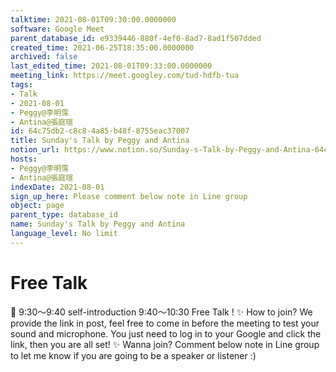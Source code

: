 ```yaml
---
talktime: 2021-08-01T09:30:00.0000000
software: Google Meet
parent_database_id: e9339446-880f-4ef0-8ad7-8ad1f507dded
created_time: 2021-06-25T18:35:00.0000000
archived: false
last_edited_time: 2021-08-01T09:33:00.0000000
meeting_link: https://meet.googley.com/tud-hdfb-tua
tags:
- Talk
- 2021-08-01
- Peggy@李明霈
- Antina@張庭瑄
id: 64c75db2-c8c8-4a85-b48f-8755eac37007
title: Sunday's Talk by Peggy and Antina
notion_url: https://www.notion.so/Sunday-s-Talk-by-Peggy-and-Antina-64c75db2c8c84a85b48f8755eac37007
hosts:
- Peggy@李明霈
- Antina@張庭瑄
indexDate: 2021-08-01
sign_up_here: Please comment below note in Line group
object: page
parent_type: database_id
name: Sunday's Talk by Peggy and Antina
language_level: No limit
---
```


# Free Talk 
📅
9:30～9:40 self-introduction
9:40～10:30 Free Talk !
✨
How to join?
We provide the link in post, feel free to come in before the meeting to test your sound and microphone. You just need to log in to your Google and click the link, then you are all set!
✨
Wanna join?
Comment below note in Line group to let me know if you are going to be a speaker or listener :)


